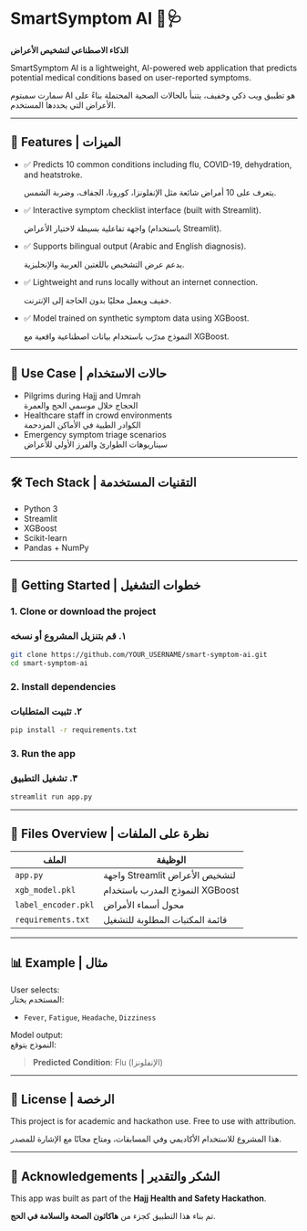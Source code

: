 
# SmartSymptom AI 🤖🩺  
**الذكاء الاصطناعي لتشخيص الأعراض**

SmartSymptom AI is a lightweight, AI-powered web application that predicts potential medical conditions based on user-reported symptoms.

سمارت سمبتوم AI هو تطبيق ويب ذكي وخفيف، يتنبأ بالحالات الصحية المحتملة بناءً على الأعراض التي يحددها المستخدم.

---

## 🌟 Features | الميزات

- ✅ Predicts 10 common conditions including flu, COVID-19, dehydration, and heatstroke.

  يتعرف على 10 أمراض شائعة مثل الإنفلونزا، كورونا، الجفاف، وضربة الشمس.

- ✅ Interactive symptom checklist interface (built with Streamlit).

  واجهة تفاعلية بسيطة لاختيار الأعراض (باستخدام Streamlit).

- ✅ Supports bilingual output (Arabic and English diagnosis).

  يدعم عرض التشخيص باللغتين العربية والإنجليزية.

- ✅ Lightweight and runs locally without an internet connection.

  خفيف ويعمل محليًا بدون الحاجة إلى الإنترنت.

- ✅ Model trained on synthetic symptom data using XGBoost.

  النموذج مدرّب باستخدام بيانات اصطناعية واقعية مع XGBoost.

---

## 🧠 Use Case | حالات الاستخدام

- Pilgrims during Hajj and Umrah  
  الحجاج خلال موسمي الحج والعمرة  
- Healthcare staff in crowd environments  
  الكوادر الطبية في الأماكن المزدحمة  
- Emergency symptom triage scenarios  
  سيناريوهات الطوارئ والفرز الأولي للأعراض

---

## 🛠️ Tech Stack | التقنيات المستخدمة

- Python 3
- Streamlit
- XGBoost
- Scikit-learn
- Pandas + NumPy

---

## 🚀 Getting Started | خطوات التشغيل

### 1. Clone or download the project

### ١. قم بتنزيل المشروع أو نسخه
```bash
git clone https://github.com/YOUR_USERNAME/smart-symptom-ai.git
cd smart-symptom-ai
```

### 2. Install dependencies

### ٢. تثبيت المتطلبات
```bash
pip install -r requirements.txt
```

### 3. Run the app

### ٣. تشغيل التطبيق
```bash
streamlit run app.py
```

---

## 📂 Files Overview | نظرة على الملفات

| الملف | الوظيفة |
|-------|---------|
| `app.py` | واجهة Streamlit لتشخيص الأعراض |
| `xgb_model.pkl` | النموذج المدرب باستخدام XGBoost |
| `label_encoder.pkl` | محول أسماء الأمراض |
| `requirements.txt` | قائمة المكتبات المطلوبة للتشغيل |

---

## 📊 Example | مثال

User selects:  
المستخدم يختار:  
- `Fever`, `Fatigue`, `Headache`, `Dizziness`

Model output:  
النموذج يتوقع:  
> **Predicted Condition**: Flu (الإنفلونزا)

---

## 📄 License | الرخصة

This project is for academic and hackathon use. Free to use with attribution.

هذا المشروع للاستخدام الأكاديمي وفي المسابقات، ومتاح مجانًا مع الإشارة للمصدر.

---

## 🤝 Acknowledgements | الشكر والتقدير

This app was built as part of the **Hajj Health and Safety Hackathon**.

تم بناء هذا التطبيق كجزء من **هاكاثون الصحة والسلامة في الحج**.
